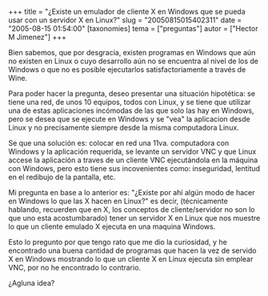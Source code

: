 +++
title = "¿Existe un emulador de cliente X en Windows que se pueda usar con un servidor X en Linux?"
slug = "20050815015402311"
date = "2005-08-15 01:54:00"
[taxonomies]
tema = ["preguntas"]
autor = ["Hector M Jimenez"]
+++

Bien sabemos, que por desgracia, existen programas en Windows que aún no
existen en Linux o cuyo desarrollo aún no se encuentra al nivel de los
de Windows o que no es posible ejecutarlos satisfactoriamente a través
de Wine.

Para poder hacer la pregunta, deseo presentar una situación hipotética:
se tiene una red, de unos 10 equipos, todos con Linux, y se tiene que
utilizar una de estas aplicaciones incómodas de las que solo las hay en
Windows, pero se desea que se ejecute en Windows y se &quot;vea&quot; la
aplicacion desde Linux y no precisamente siempre desde la misma
computadora Linux.

<!-- more -->
Se que una solución es: colocar en red una 11va. computadora con Windows
y la aplicación requerida, se levante un servidor VNC y que Linux accese
la aplicación a traves de un cliente VNC ejecutándola en la máquina con
Windows, pero esto tiene sus incovenientes como: inseguridad, lentitud
en el redibujo de la pantalla, etc.

Mi pregunta en base a lo anterior es: &quot;¿Existe por ahí algún modo
de hacer en Windows lo que las X hacen en Linux?&quot; es decir,
(técnicamente hablando, recuerden que en X, los conceptos de
cliente/servidor no son lo que uno esta acostumbarado) tener un servidor
X en Linux que nos muestre lo que un cliente emulado X ejecuta en una
maquina Windows.

Esto lo pregunto por que tengo rato que me dio la curiosidad, y he
encontrado una buena cantidad de programas que hacen la vez de servido X
en Windows mostrando lo que un cliente X en Linux ejecuta sin emplear
VNC, por no he encontrado lo contrario.

¿Agluna idea?

